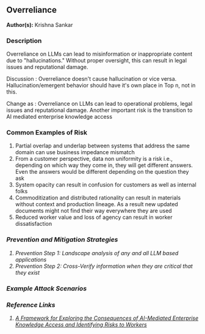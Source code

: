 

## Overreliance

**Author(s):** Krishna Sankar

### Description

Overreliance on LLMs can lead to misinformation or inappropriate content due to "hallucinations." Without
proper oversight, this can result in legal issues and reputational damage.

Discussion : Overreliance doesn't cause hallucination or vice versa. Hallucination/emergent behavior should have it's own place in Top n, not in this.

Change as :
Overreliance on LLMs can lead to operational problems, legal issues and reputational damage. Another important risk is the transition to AI mediated enterprise knowledge access

### Common Examples of Risk

1. Partial overlap and underlap between systems that address the same domain can use business impedance mismatch
2. From a customer perspective, data non uniformity is a risk i.e., depending on which way they come in, they will get different answers. Even the answers would be different depending on the question they ask
3. System opacity can result in confusion for customers as well as internal folks
4. Commoditization and distributed rationality can result in materials without context and production lineage. As a result new updated documents might not find their way everywhere they are used 
5. Reduced worker value and loss of agency can result in worker dissatisfaction

<I will add more>


### Prevention and Mitigation Strategies

1. Prevention Step 1: Landscape analysis of any and all LLM based applications
2. Prevention Step 2: Cross-Verify information when they are critical that they exist 

### Example Attack Scenarios


### Reference Links

1. [A Framework for Exploring the Consequences of AI-Mediated Enterprise Knowledge Access and Identifying Risks to Workers](https://www.microsoft.com/en-us/research/publication/a-framework-for-exploring-the-consequences-of-ai-mediated-enterprise-knowledge-access-and-identifying-risks-to-workers/)
<I will add more>